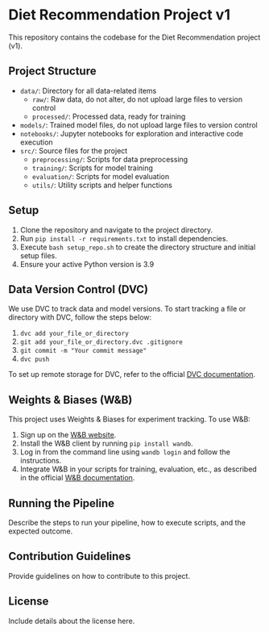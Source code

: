 # Diet Recommendation Project v1

This repository contains the codebase for the Diet Recommendation project (v1).

## Project Structure

- `data/`: Directory for all data-related items
  - `raw/`: Raw data, do not alter, do not upload large files to version control
  - `processed/`: Processed data, ready for training
- `models/`: Trained model files, do not upload large files to version control
- `notebooks/`: Jupyter notebooks for exploration and interactive code execution
- `src/`: Source files for the project
  - `preprocessing/`: Scripts for data preprocessing
  - `training/`: Scripts for model training
  - `evaluation/`: Scripts for model evaluation
  - `utils/`: Utility scripts and helper functions

## Setup

1. Clone the repository and navigate to the project directory.
2. Run `pip install -r requirements.txt` to install dependencies.
3. Execute `bash setup_repo.sh` to create the directory structure and initial setup files.
4. Ensure your active Python version is 3.9

## Data Version Control (DVC)

We use DVC to track data and model versions. To start tracking a file or directory with DVC, follow the steps below:
1. `dvc add your_file_or_directory`
2. `git add your_file_or_directory.dvc .gitignore`
3. `git commit -m "Your commit message"`
4. `dvc push`

To set up remote storage for DVC, refer to the official [DVC documentation](https://dvc.org/doc).

## Weights & Biases (W&B)

This project uses Weights & Biases for experiment tracking. To use W&B:
1. Sign up on the [W&B website](https://wandb.ai/).
2. Install the W&B client by running `pip install wandb`.
3. Log in from the command line using `wandb login` and follow the instructions.
4. Integrate W&B in your scripts for training, evaluation, etc., as described in the official [W&B documentation](https://docs.wandb.ai/).

## Running the Pipeline

Describe the steps to run your pipeline, how to execute scripts, and the expected outcome.

## Contribution Guidelines

Provide guidelines on how to contribute to this project.

## License

Include details about the license here.
